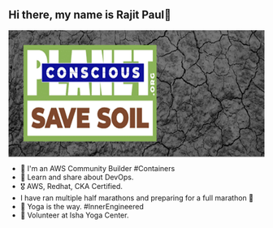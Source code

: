 ## Hi there, my name is Rajit Paul👋

<img align='center' src='save_soil.png' width='800' height='250'>

- 👷 I'm an AWS Community Builder #Containers 
- 💼 Learn and share about DevOps.
- 🎖️ AWS, Redhat, CKA Certified.
- I have ran multiple half marathons and preparing for a full marathon 🙌
- 🧘 Yoga is the way. #InnerEngineered
- 🌱 Volunteer at Isha Yoga Center.


<!--
**RajitPaul11/RajitPaul11** is a ✨ _special_ ✨ repository because its `README.md` (this file) appears on your GitHub profile.

Here are some ideas to get you started:

- 🔭 I’m currently working on ...
- 🌱 I’m currently learning ...
- 👯 I’m looking to collaborate on ...
- 🤔 I’m looking for help with ...
- 💬 Ask me about ...
- 📫 How to reach me: ...
- 😄 Pronouns: ...
- ⚡ Fun fact: ...
-->
